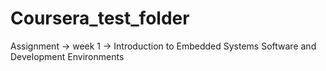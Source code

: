 # Coursera_test_folder
Assignment -> week 1  -> Introduction to Embedded Systems Software and Development Environments
